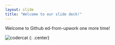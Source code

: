 ```yaml
---
layout: slide
title: "Welcome to our slide deck!"
---
```


Welcome to Github ed-from-upwork one more time!

![codercat](https://octodex.github.com/images/codercat.jpg)
{: .center}
